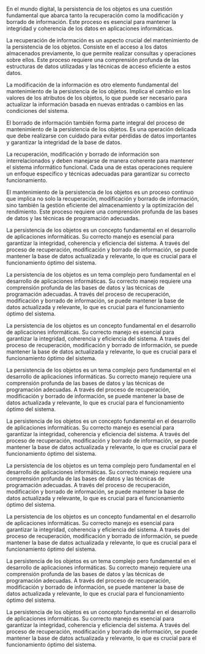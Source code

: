En el mundo digital, la persistencia de los objetos es una cuestión fundamental que abarca tanto la recuperación como la modificación y borrado de información. Este proceso es esencial para mantener la integridad y coherencia de los datos en aplicaciones informáticas.

La recuperación de información es un aspecto crucial del mantenimiento de la persistencia de los objetos. Consiste en el acceso a los datos almacenados previamente, lo que permite realizar consultas y operaciones sobre ellos. Este proceso requiere una comprensión profunda de las estructuras de datos utilizadas y las técnicas de acceso eficiente a estos datos.

La modificación de la información es otro elemento fundamental del mantenimiento de la persistencia de los objetos. Implica el cambio en los valores de los atributos de los objetos, lo que puede ser necesario para actualizar la información basada en nuevas entradas o cambios en las condiciones del sistema.

El borrado de información también forma parte integral del proceso de mantenimiento de la persistencia de los objetos. Es una operación delicada que debe realizarse con cuidado para evitar pérdidas de datos importantes y garantizar la integridad de la base de datos.

La recuperación, modificación y borrado de información son interrelacionados y deben manejarse de manera coherente para mantener el sistema informático funcional. Cada una de estas operaciones requiere un enfoque específico y técnicas adecuadas para garantizar su correcto funcionamiento.

El mantenimiento de la persistencia de los objetos es un proceso continuo que implica no solo la recuperación, modificación y borrado de información, sino también la gestión eficiente del almacenamiento y la optimización del rendimiento. Este proceso requiere una comprensión profunda de las bases de datos y las técnicas de programación adecuadas.

La persistencia de los objetos es un concepto fundamental en el desarrollo de aplicaciones informáticas. Su correcto manejo es esencial para garantizar la integridad, coherencia y eficiencia del sistema. A través del proceso de recuperación, modificación y borrado de información, se puede mantener la base de datos actualizada y relevante, lo que es crucial para el funcionamiento óptimo del sistema.

La persistencia de los objetos es un tema complejo pero fundamental en el desarrollo de aplicaciones informáticas. Su correcto manejo requiere una comprensión profunda de las bases de datos y las técnicas de programación adecuadas. A través del proceso de recuperación, modificación y borrado de información, se puede mantener la base de datos actualizada y relevante, lo que es crucial para el funcionamiento óptimo del sistema.

La persistencia de los objetos es un concepto fundamental en el desarrollo de aplicaciones informáticas. Su correcto manejo es esencial para garantizar la integridad, coherencia y eficiencia del sistema. A través del proceso de recuperación, modificación y borrado de información, se puede mantener la base de datos actualizada y relevante, lo que es crucial para el funcionamiento óptimo del sistema.

La persistencia de los objetos es un tema complejo pero fundamental en el desarrollo de aplicaciones informáticas. Su correcto manejo requiere una comprensión profunda de las bases de datos y las técnicas de programación adecuadas. A través del proceso de recuperación, modificación y borrado de información, se puede mantener la base de datos actualizada y relevante, lo que es crucial para el funcionamiento óptimo del sistema.

La persistencia de los objetos es un concepto fundamental en el desarrollo de aplicaciones informáticas. Su correcto manejo es esencial para garantizar la integridad, coherencia y eficiencia del sistema. A través del proceso de recuperación, modificación y borrado de información, se puede mantener la base de datos actualizada y relevante, lo que es crucial para el funcionamiento óptimo del sistema.

La persistencia de los objetos es un tema complejo pero fundamental en el desarrollo de aplicaciones informáticas. Su correcto manejo requiere una comprensión profunda de las bases de datos y las técnicas de programación adecuadas. A través del proceso de recuperación, modificación y borrado de información, se puede mantener la base de datos actualizada y relevante, lo que es crucial para el funcionamiento óptimo del sistema.

La persistencia de los objetos es un concepto fundamental en el desarrollo de aplicaciones informáticas. Su correcto manejo es esencial para garantizar la integridad, coherencia y eficiencia del sistema. A través del proceso de recuperación, modificación y borrado de información, se puede mantener la base de datos actualizada y relevante, lo que es crucial para el funcionamiento óptimo del sistema.

La persistencia de los objetos es un tema complejo pero fundamental en el desarrollo de aplicaciones informáticas. Su correcto manejo requiere una comprensión profunda de las bases de datos y las técnicas de programación adecuadas. A través del proceso de recuperación, modificación y borrado de información, se puede mantener la base de datos actualizada y relevante, lo que es crucial para el funcionamiento óptimo del sistema.

La persistencia de los objetos es un concepto fundamental en el desarrollo de aplicaciones informáticas. Su correcto manejo es esencial para garantizar la integridad, coherencia y eficiencia del sistema. A través del proceso de recuperación, modificación y borrado de información, se puede mantener la base de datos actualizada y relevante, lo que es crucial para el funcionamiento óptimo del sistema.
